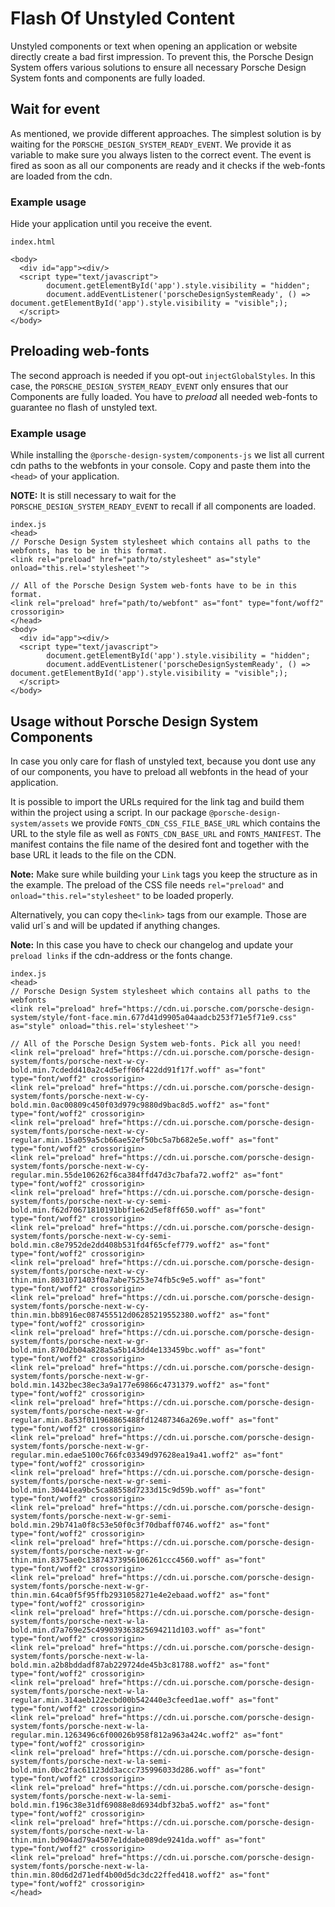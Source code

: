 # Flash Of Unstyled Content

Unstyled components or text when opening an application or website directly create a bad first impression.
To prevent this, the Porsche Design System offers various solutions to ensure all necessary Porsche Design System fonts and components are fully loaded.

## Wait for event

As mentioned, we provide different approaches. The simplest solution is by waiting for the `PORSCHE_DESIGN_SYSTEM_READY_EVENT`.
We provide it as variable to make sure you always listen to the correct event.
The event is fired as soon as all our components are ready and it checks if the web-fonts are loaded from the cdn.

### Example usage

Hide your application until you receive the event.

``` 
index.html

<body>
  <div id="app"><div/>
  <script type="text/javascript">
        document.getElementById('app').style.visibility = "hidden";
        document.addEventListener('porscheDesignSystemReady', () => document.getElementById('app').style.visibility = "visible";);
  </script>
</body>
```

## Preloading web-fonts 

The second approach is needed if you opt-out `injectGlobalStyles`. In this case, the `PORSCHE_DESIGN_SYSTEM_READY_EVENT` only ensures that our Components are fully loaded.
You have to *preload* all needed web-fonts to guarantee no flash of unstyled text.

### Example usage

While installing the `@porsche-design-system/components-js` we list all current cdn paths to the webfonts in your console.
Copy and paste them into the `<head>` of your application. 

**NOTE:** It is still necessary to wait for the `PORSCHE_DESIGN_SYSTEM_READY_EVENT` to recall if all components are loaded.

```
index.js
<head>
// Porsche Design System stylesheet which contains all paths to the webfonts, has to be in this format.
<link rel="preload" href="path/to/stylesheet" as="style" onload="this.rel='stylesheet'">

// All of the Porsche Design System web-fonts have to be in this format.
<link rel="preload" href="path/to/webfont" as="font" type="font/woff2" crossorigin>
</head>
<body>
  <div id="app"><div/>
  <script type="text/javascript">
        document.getElementById('app').style.visibility = "hidden";
        document.addEventListener('porscheDesignSystemReady', () => document.getElementById('app').style.visibility = "visible";);
  </script>
</body>
```

## Usage without Porsche Design System Components

In case you only care for flash of unstyled text, because you dont use any of our components,
you have to preload all webfonts in the head of your application.

It is possible to import the URLs required for the link tag and build them within the project using a script. 
In our package `@porsche-design-system/assets` we provide `FONTS_CDN_CSS_FILE_BASE_URL` which contains the URL to the style file as well as 
`FONTS_CDN_BASE_URL` and `FONTS_MANIFEST`. The manifest contains the file name of the desired font and together with the base URL it leads
to the file on the CDN.

**Note:** Make sure while building your `Link` tags you keep the structure as in the example.
The preload of the CSS file needs `rel="preload"` and `onload="this.rel="stylesheet"` to be loaded properly.

Alternatively, you can copy the`<link>` tags from our example. Those are valid url´s and will be updated if anything changes.

**Note:** In this case you have to check our changelog and update your `preload links` if the cdn-address or the fonts change.

```
index.js
<head>
// Porsche Design System stylesheet which contains all paths to the webfonts
<link rel="preload" href="https://cdn.ui.porsche.com/porsche-design-system/style/font-face.min.677d41d9905a04aadcb253f71e5f71e9.css" as="style" onload="this.rel='stylesheet'">

// All of the Porsche Design System web-fonts. Pick all you need!
<link rel="preload" href="https://cdn.ui.porsche.com/porsche-design-system/fonts/porsche-next-w-cy-bold.min.7cdedd410a2c4d5eff06f422dd91f17f.woff" as="font" type="font/woff2" crossorigin>
<link rel="preload" href="https://cdn.ui.porsche.com/porsche-design-system/fonts/porsche-next-w-cy-bold.min.0ac00809c450f03d979c9880d9bac8d5.woff2" as="font" type="font/woff2" crossorigin>
<link rel="preload" href="https://cdn.ui.porsche.com/porsche-design-system/fonts/porsche-next-w-cy-regular.min.15a059a5cb66ae52ef50bc5a7b682e5e.woff" as="font" type="font/woff2" crossorigin>
<link rel="preload" href="https://cdn.ui.porsche.com/porsche-design-system/fonts/porsche-next-w-cy-regular.min.55de106262f6ca384ffd47d3c7bafa72.woff2" as="font" type="font/woff2" crossorigin>
<link rel="preload" href="https://cdn.ui.porsche.com/porsche-design-system/fonts/porsche-next-w-cy-semi-bold.min.f62d70671810191bbf1e62d5ef8ff650.woff" as="font" type="font/woff2" crossorigin>
<link rel="preload" href="https://cdn.ui.porsche.com/porsche-design-system/fonts/porsche-next-w-cy-semi-bold.min.c8e7952de2dd408b531fd4f65cfef779.woff2" as="font" type="font/woff2" crossorigin>
<link rel="preload" href="https://cdn.ui.porsche.com/porsche-design-system/fonts/porsche-next-w-cy-thin.min.8031071403f0a7abe75253e74fb5c9e5.woff" as="font" type="font/woff2" crossorigin>
<link rel="preload" href="https://cdn.ui.porsche.com/porsche-design-system/fonts/porsche-next-w-cy-thin.min.bb8916ec087455512d06285219552380.woff2" as="font" type="font/woff2" crossorigin>
<link rel="preload" href="https://cdn.ui.porsche.com/porsche-design-system/fonts/porsche-next-w-gr-bold.min.870d2b04a828a5a5b143dd4e133459bc.woff" as="font" type="font/woff2" crossorigin>
<link rel="preload" href="https://cdn.ui.porsche.com/porsche-design-system/fonts/porsche-next-w-gr-bold.min.1432bec38ec3a9a177e69866c4731379.woff2" as="font" type="font/woff2" crossorigin>
<link rel="preload" href="https://cdn.ui.porsche.com/porsche-design-system/fonts/porsche-next-w-gr-regular.min.8a53f011968865488fd12487346a269e.woff" as="font" type="font/woff2" crossorigin>
<link rel="preload" href="https://cdn.ui.porsche.com/porsche-design-system/fonts/porsche-next-w-gr-regular.min.edae5100c766fc03349d97628ea19a41.woff2" as="font" type="font/woff2" crossorigin>
<link rel="preload" href="https://cdn.ui.porsche.com/porsche-design-system/fonts/porsche-next-w-gr-semi-bold.min.30441ea9bc5ca88558d7233d15c9d59b.woff" as="font" type="font/woff2" crossorigin>
<link rel="preload" href="https://cdn.ui.porsche.com/porsche-design-system/fonts/porsche-next-w-gr-semi-bold.min.29b741a0f8c53e50f0c3f70dbaff0746.woff2" as="font" type="font/woff2" crossorigin>
<link rel="preload" href="https://cdn.ui.porsche.com/porsche-design-system/fonts/porsche-next-w-gr-thin.min.8375ae0c13874373956106261ccc4560.woff" as="font" type="font/woff2" crossorigin>
<link rel="preload" href="https://cdn.ui.porsche.com/porsche-design-system/fonts/porsche-next-w-gr-thin.min.64ca0f5f95ffb2931058271e4e2ebaad.woff2" as="font" type="font/woff2" crossorigin>
<link rel="preload" href="https://cdn.ui.porsche.com/porsche-design-system/fonts/porsche-next-w-la-bold.min.d7a769e25c499039363825694211d103.woff" as="font" type="font/woff2" crossorigin>
<link rel="preload" href="https://cdn.ui.porsche.com/porsche-design-system/fonts/porsche-next-w-la-bold.min.a2b8bddadf87ab229724de45b3c81788.woff2" as="font" type="font/woff2" crossorigin>
<link rel="preload" href="https://cdn.ui.porsche.com/porsche-design-system/fonts/porsche-next-w-la-regular.min.314aeb122ecbd00b542440e3cfeed1ae.woff" as="font" type="font/woff2" crossorigin>
<link rel="preload" href="https://cdn.ui.porsche.com/porsche-design-system/fonts/porsche-next-w-la-regular.min.1263496c6f00026b958f812a963a424c.woff2" as="font" type="font/woff2" crossorigin>
<link rel="preload" href="https://cdn.ui.porsche.com/porsche-design-system/fonts/porsche-next-w-la-semi-bold.min.0bc2fac61123dd3accc735996033d286.woff" as="font" type="font/woff2" crossorigin>
<link rel="preload" href="https://cdn.ui.porsche.com/porsche-design-system/fonts/porsche-next-w-la-semi-bold.min.f196c38e31df69088e8d6934dbf32ba5.woff2" as="font" type="font/woff2" crossorigin>
<link rel="preload" href="https://cdn.ui.porsche.com/porsche-design-system/fonts/porsche-next-w-la-thin.min.bd904ad79a4507e1ddabe089de9241da.woff" as="font" type="font/woff2" crossorigin>
<link rel="preload" href="https://cdn.ui.porsche.com/porsche-design-system/fonts/porsche-next-w-la-thin.min.80d6d2d71edf4b00d5dc3dc22ffed418.woff2" as="font" type="font/woff2" crossorigin>
</head>
```